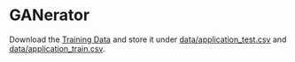 # GANerator

Download the [Training Data](https://www.kaggle.com/competitions/home-credit-default-risk/data?select=application_train.csv) and store it under [data/application_test.csv](data/application_test.csv) and [data/application_train.csv](data/application_train.csv).
